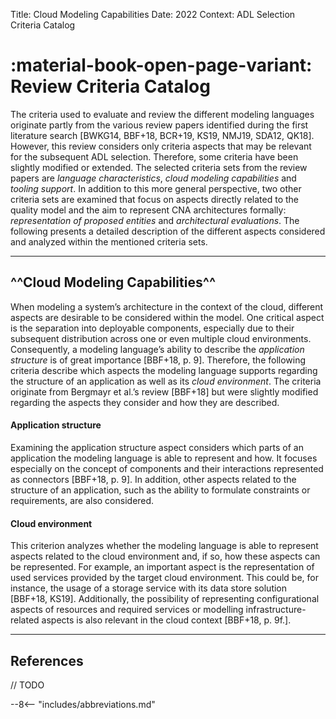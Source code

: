 Title: Cloud Modeling Capabilities
Date: 2022
Context: ADL Selection Criteria Catalog

# :material-book-open-page-variant: Review Criteria Catalog

The criteria used to evaluate and review the different modeling languages originate partly from the various review papers identified during the first literature search [BWKG14, BBF+18, BCR+19, KS19, NMJ19, SDA12, QK18].
However, this review considers only criteria aspects that may be relevant for the subsequent ADL selection.
Therefore, some criteria have been slightly modified or extended.
The selected criteria sets from the review papers are _language characteristics_, _cloud modeling capabilities_ and _tooling support_.
In addition to this more general perspective, two other criteria sets are examined that focus on aspects directly related to the quality model and the aim to represent CNA architectures formally: _representation of proposed entities_ and _architectural evaluations_.
The following presents a detailed description of the different aspects considered and analyzed within the mentioned criteria sets.

-----------------------------------------------------------------------------

## ^^Cloud Modeling Capabilities^^

When modeling a system’s architecture in the context of the cloud, different aspects are desirable to be considered within the model. One critical aspect is the separation into
deployable components, especially due to their subsequent distribution across one or even multiple cloud environments.
Consequently, a modeling language’s ability to describe the _application structure_ is of great importance [BBF+18, p. 9].
Therefore, the following criteria describe which aspects the modeling language supports regarding the structure of an application as well as its _cloud environment_.
The criteria originate from Bergmayr et al.’s review [BBF+18] but were slightly modified regarding the aspects they consider and how they are described.

#### Application structure
Examining the application structure aspect considers which parts of an application the modeling language is able to represent and how.
It focuses especially on the concept of components and their interactions represented as connectors [BBF+18, p. 9].
In addition, other aspects related to the structure of an application, such as the ability to formulate constraints or requirements, are also considered.

#### Cloud environment
This criterion analyzes whether the modeling language is able to represent aspects related to the cloud environment and, if so, how these aspects can be represented.
For example, an important aspect is the representation of used services provided by the target cloud environment.
This could be, for instance, the usage of a storage service with its data store solution [BBF+18, KS19].
Additionally, the possibility of representing configurational aspects of resources and required services or modelling infrastructure-related aspects is also relevant in the cloud context [BBF+18, p. 9f.].

-----------------------------------------------------------------------

## References

// TODO

<!--
<a name="1" href="https://dx.doi.org/10.1109/SOCA.2016.15">[1] N. Alshuqayran, N. Ali, and R. Evans, "A Systematic Mapping Study in Microservice Architecture." IEEE Computer Society, 2016, pp. 44–51. [Online]. Available: https://dx.doi.org/10.1109/SOCA.2016.15</a>

<a name="2" href="https://www.oreilly.com/library/view/building-microservices/9781491950340/">[2] S. Newman, Building Microservices – Designing Fine–Grained Systems, 1st ed. O’Reilly Media, Inc., 2015, ISBN: 9781491950357.</a>

<a name="3" href="http://ceur-ws.org/Vol-2839/paper12.pdf">[3] K. Dürr, R. Lichtenthäler, and G. Wirtz, "An Evaluation of Saga Pattern Implementation Technologies," in Proceedings of the 13th European Workshop on Services and their Composition (ZEUS 2021), Bamberg, Germany, February 25–26, 2021, ser. CEUR Workshop Proceedings, vol. 2839. CEUR-WS.org, 2021, pp. 74–82. [Online]. Available: http://ceur-ws.org/Vol-2839/paper12.pdf</a>

<a name="4" href="https://doi.org/10.1002/spip.257">[4] D. Cruz, T. Wieland, and A. Ziegler, "Evaluation Criteria for Free/Open Source Software Products Based on Project Analysis," Software Process: Improvement and Practice, vol. 11, no. 2, pp. 107–122, 2006. [Online]. Available: https://doi.org/10.1002/spip.257</a>

<a name="5" href="https://doi.org/10.4018/jsita.2010101505">[5] J. P. Confino and P. A. Laplante, "An Open Source Software Evaluation Model," Int. J. Strateg. Inf. Technol. Appl., vol. 1, no. 1, pp. 60–77, 2010. [Online]. Available: https://doi.org/10.4018/jsita.2010101505</a>

<a name="6" href="https://dx.doi.org/10.1145/3183628.3183631">[6] T. Cerny, M. J. Donahoo, and M. Trnka, "Contextual Understanding of Microservice Architecture: Current and Future Directions," ACM SIGAPP Applied Computing Review, vol. 17, no. 4, pp. 29–45, 2018. [Online]. Available: https://dx.doi.org/10.1145/3183628.3183631</a>

<a name="7" href="https://dx.doi.org/10.1007/s00450-016-0337-0">[7] O. Zimmermann, "Microservices Tenets," Computer Science – Research and Development, vol. 32, no. 3–4, pp. 301–310, 2016. [Online]. Available: https://dx.doi.org/10.1007/s00450-016-0337-0</a>

-----------------------------------------------------------------------

[^1]: [https://iso25000.com/index.php/en/iso-25000-standards/iso-25010?start=0](https://iso25000.com/index.php/en/iso-25000-standards/iso-25010?start=0), last
accessed 2021-07-06 -->


--8<-- "includes/abbreviations.md"
